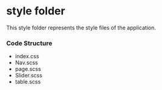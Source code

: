 # style folder

This style folder represents the style files of the application.


### Code Structure 
- index.css
- Nav.scss
- page.scss
- Slider.scss
- table.scss

